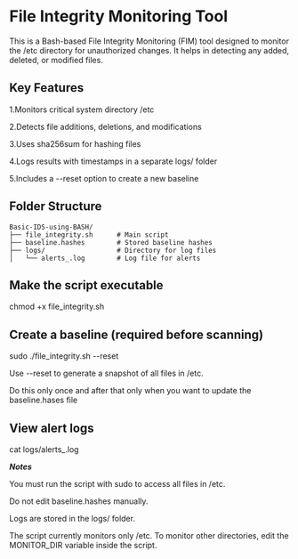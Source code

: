 # File Integrity Monitoring Tool 

This is a Bash-based File Integrity Monitoring (FIM) tool designed to monitor the /etc directory for unauthorized changes. It helps in detecting any added, deleted, or modified files.



## Key Features

1.Monitors critical system directory /etc

2.Detects file additions, deletions, and modifications

3.Uses sha256sum for hashing files

4.Logs results with timestamps in a separate logs/ folder

5.Includes a --reset option to create a new baseline



## Folder Structure
```
Basic-IDS-using-BASH/
├── file_integrity.sh      # Main script
├── baseline.hashes        # Stored baseline hashes
├── logs/                  # Directory for log files
│   └── alerts_.log        # Log file for alerts

```
  

## Make the script executable

chmod +x file_integrity.sh



## Create a baseline (required before scanning)

sudo ./file_integrity.sh --reset

Use --reset to generate a snapshot of all files in /etc.

Do this only once and after that only when you want to update the baseline.hases file



## View alert logs

cat logs/alerts_<timestamp>.log



***Notes***

You must run the script with sudo to access all files in /etc.

Do not edit baseline.hashes manually.

Logs are stored in the logs/ folder.

The script currently monitors only /etc. To monitor other directories, edit the MONITOR_DIR variable inside the script.



